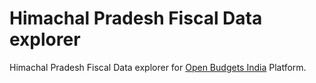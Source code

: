 # Himachal Pradesh Fiscal Data explorer
Himachal Pradesh Fiscal Data explorer for [Open Budgets India](https://openbudgetsindia.org/) Platform.
